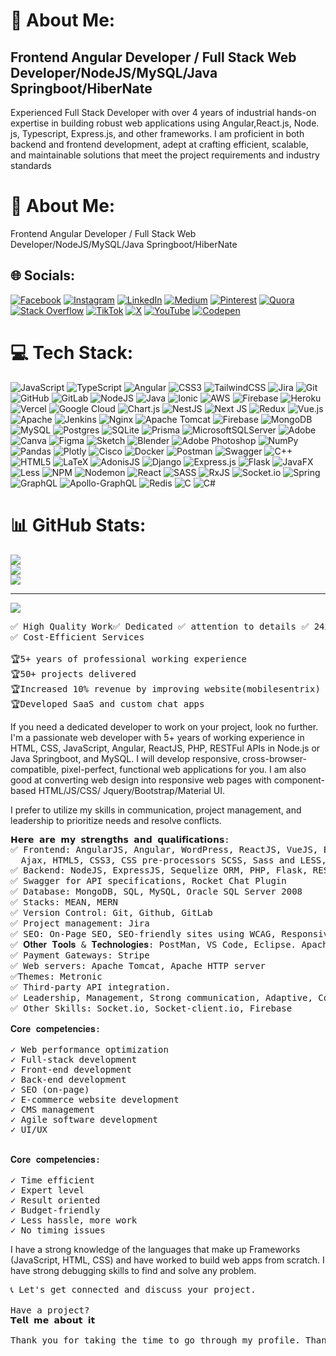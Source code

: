 # 💫 About Me:
## Frontend Angular Developer / Full Stack Web Developer/NodeJS/MySQL/Java Springboot/HiberNate<br> 

Experienced Full Stack Developer with over 4 years of industrial hands-on expertise in building robust web applications using Angular,React.js, Node. js, Typescript, Express.js, and other frameworks. I am proficient in both backend and frontend development, adept at crafting efficient, scalable, and maintainable solutions that meet the project requirements and industry standards <br>

# 💫 About Me:
Frontend Angular Developer / Full Stack Web Developer/NodeJS/MySQL/Java Springboot/HiberNate<br>


## 🌐 Socials:
[![Facebook](https://img.shields.io/badge/Facebook-%231877F2.svg?logo=Facebook&logoColor=white)](https://facebook.com/zia.khan97) [![Instagram](https://img.shields.io/badge/Instagram-%23E4405F.svg?logo=Instagram&logoColor=white)](https://instagram.com/zia.khan97) [![LinkedIn](https://img.shields.io/badge/LinkedIn-%230077B5.svg?logo=linkedin&logoColor=white)](https://linkedin.com/in/zia-uddin-coder) [![Medium](https://img.shields.io/badge/Medium-12100E?logo=medium&logoColor=white)](https://medium.com/@ziauddin.foryou) [![Pinterest](https://img.shields.io/badge/Pinterest-%23E60023.svg?logo=Pinterest&logoColor=white)](https://pinterest.com/ziauddinforyou) [![Quora](https://img.shields.io/badge/Quora-%23B92B27.svg?logo=Quora&logoColor=white)](https://quora.com/profile/Zia-Uddin-57) [![Stack Overflow](https://img.shields.io/badge/-Stackoverflow-FE7A16?logo=stack-overflow&logoColor=white)](https://stackoverflow.com/users/11863582/zia-khan) [![TikTok](https://img.shields.io/badge/TikTok-%23000000.svg?logo=TikTok&logoColor=white)](https://tiktok.com/@ziakhan9811) [![X](https://img.shields.io/badge/X-black.svg?logo=X&logoColor=white)](https://x.com/ZiaHere2) [![YouTube](https://img.shields.io/badge/YouTube-%23FF0000.svg?logo=YouTube&logoColor=white)](https://youtube.com/@ziakhan6077) [![Codepen](https://img.shields.io/badge/Codepen-000000?style=for-the-badge&logo=codepen&logoColor=white)](https://codepen.io/ziakhan1995) 

# 💻 Tech Stack:
![JavaScript](https://img.shields.io/badge/javascript-%23323330.svg?style=for-the-badge&logo=javascript&logoColor=%23F7DF1E) ![TypeScript](https://img.shields.io/badge/typescript-%23007ACC.svg?style=for-the-badge&logo=typescript&logoColor=white) ![Angular](https://img.shields.io/badge/angular-%23DD0031.svg?style=for-the-badge&logo=angular&logoColor=white) ![CSS3](https://img.shields.io/badge/css3-%231572B6.svg?style=for-the-badge&logo=css3&logoColor=white) ![TailwindCSS](https://img.shields.io/badge/tailwindcss-%2338B2AC.svg?style=for-the-badge&logo=tailwind-css&logoColor=white) ![Jira](https://img.shields.io/badge/jira-%230A0FFF.svg?style=for-the-badge&logo=jira&logoColor=white) ![Git](https://img.shields.io/badge/git-%23F05033.svg?style=for-the-badge&logo=git&logoColor=white) ![GitHub](https://img.shields.io/badge/github-%23121011.svg?style=for-the-badge&logo=github&logoColor=white) ![GitLab](https://img.shields.io/badge/gitlab-%23181717.svg?style=for-the-badge&logo=gitlab&logoColor=white) ![NodeJS](https://img.shields.io/badge/node.js-6DA55F?style=for-the-badge&logo=node.js&logoColor=white) ![Java](https://img.shields.io/badge/java-%23ED8B00.svg?style=for-the-badge&logo=openjdk&logoColor=white) ![Ionic](https://img.shields.io/badge/Ionic-%233880FF.svg?style=for-the-badge&logo=Ionic&logoColor=white) ![AWS](https://img.shields.io/badge/AWS-%23FF9900.svg?style=for-the-badge&logo=amazon-aws&logoColor=white) ![Firebase](https://img.shields.io/badge/firebase-%23039BE5.svg?style=for-the-badge&logo=firebase) ![Heroku](https://img.shields.io/badge/heroku-%23430098.svg?style=for-the-badge&logo=heroku&logoColor=white) ![Vercel](https://img.shields.io/badge/vercel-%23000000.svg?style=for-the-badge&logo=vercel&logoColor=white) ![Google Cloud](https://img.shields.io/badge/GoogleCloud-%234285F4.svg?style=for-the-badge&logo=google-cloud&logoColor=white) ![Chart.js](https://img.shields.io/badge/chart.js-F5788D.svg?style=for-the-badge&logo=chart.js&logoColor=white) ![NestJS](https://img.shields.io/badge/nestjs-%23E0234E.svg?style=for-the-badge&logo=nestjs&logoColor=white) ![Next JS](https://img.shields.io/badge/Next-black?style=for-the-badge&logo=next.js&logoColor=white) ![Redux](https://img.shields.io/badge/redux-%23593d88.svg?style=for-the-badge&logo=redux&logoColor=white) ![Vue.js](https://img.shields.io/badge/vue.js-%2335495e.svg?style=for-the-badge&logo=vuedotjs&logoColor=%234FC08D) ![Apache](https://img.shields.io/badge/apache-%23D42029.svg?style=for-the-badge&logo=apache&logoColor=white) ![Jenkins](https://img.shields.io/badge/jenkins-%232C5263.svg?style=for-the-badge&logo=jenkins&logoColor=white) ![Nginx](https://img.shields.io/badge/nginx-%23009639.svg?style=for-the-badge&logo=nginx&logoColor=white) ![Apache Tomcat](https://img.shields.io/badge/apache%20tomcat-%23F8DC75.svg?style=for-the-badge&logo=apache-tomcat&logoColor=black) ![Firebase](https://img.shields.io/badge/firebase-a08021?style=for-the-badge&logo=firebase&logoColor=ffcd34) ![MongoDB](https://img.shields.io/badge/MongoDB-%234ea94b.svg?style=for-the-badge&logo=mongodb&logoColor=white) ![MySQL](https://img.shields.io/badge/mysql-4479A1.svg?style=for-the-badge&logo=mysql&logoColor=white) ![Postgres](https://img.shields.io/badge/postgres-%23316192.svg?style=for-the-badge&logo=postgresql&logoColor=white) ![SQLite](https://img.shields.io/badge/sqlite-%2307405e.svg?style=for-the-badge&logo=sqlite&logoColor=white) ![Prisma](https://img.shields.io/badge/Prisma-3982CE?style=for-the-badge&logo=Prisma&logoColor=white) ![MicrosoftSQLServer](https://img.shields.io/badge/Microsoft%20SQL%20Server-CC2927?style=for-the-badge&logo=microsoft%20sql%20server&logoColor=white) ![Adobe](https://img.shields.io/badge/adobe-%23FF0000.svg?style=for-the-badge&logo=adobe&logoColor=white) ![Canva](https://img.shields.io/badge/Canva-%2300C4CC.svg?style=for-the-badge&logo=Canva&logoColor=white) ![Figma](https://img.shields.io/badge/figma-%23F24E1E.svg?style=for-the-badge&logo=figma&logoColor=white) ![Sketch](https://img.shields.io/badge/Sketch-FFB387?style=for-the-badge&logo=sketch&logoColor=black) ![Blender](https://img.shields.io/badge/blender-%23F5792A.svg?style=for-the-badge&logo=blender&logoColor=white) ![Adobe Photoshop](https://img.shields.io/badge/adobe%20photoshop-%2331A8FF.svg?style=for-the-badge&logo=adobe%20photoshop&logoColor=white) ![NumPy](https://img.shields.io/badge/numpy-%23013243.svg?style=for-the-badge&logo=numpy&logoColor=white) ![Pandas](https://img.shields.io/badge/pandas-%23150458.svg?style=for-the-badge&logo=pandas&logoColor=white) ![Plotly](https://img.shields.io/badge/Plotly-%233F4F75.svg?style=for-the-badge&logo=plotly&logoColor=white) ![Cisco](https://img.shields.io/badge/cisco-%23049fd9.svg?style=for-the-badge&logo=cisco&logoColor=black) ![Docker](https://img.shields.io/badge/docker-%230db7ed.svg?style=for-the-badge&logo=docker&logoColor=white) ![Postman](https://img.shields.io/badge/Postman-FF6C37?style=for-the-badge&logo=postman&logoColor=white) ![Swagger](https://img.shields.io/badge/-Swagger-%23Clojure?style=for-the-badge&logo=swagger&logoColor=white) ![C++](https://img.shields.io/badge/c++-%2300599C.svg?style=for-the-badge&logo=c%2B%2B&logoColor=white) ![HTML5](https://img.shields.io/badge/html5-%23E34F26.svg?style=for-the-badge&logo=html5&logoColor=white) ![LaTeX](https://img.shields.io/badge/latex-%23008080.svg?style=for-the-badge&logo=latex&logoColor=white) ![AdonisJS](https://img.shields.io/badge/adonisjs-%23220052.svg?style=for-the-badge&logo=adonisjs&logoColor=white) ![Django](https://img.shields.io/badge/django-%23092E20.svg?style=for-the-badge&logo=django&logoColor=white) ![Express.js](https://img.shields.io/badge/express.js-%23404d59.svg?style=for-the-badge&logo=express&logoColor=%2361DAFB) ![Flask](https://img.shields.io/badge/flask-%23000.svg?style=for-the-badge&logo=flask&logoColor=white) ![JavaFX](https://img.shields.io/badge/javafx-%23FF0000.svg?style=for-the-badge&logo=javafx&logoColor=white) ![Less](https://img.shields.io/badge/less-2B4C80?style=for-the-badge&logo=less&logoColor=white) ![NPM](https://img.shields.io/badge/NPM-%23CB3837.svg?style=for-the-badge&logo=npm&logoColor=white) ![Nodemon](https://img.shields.io/badge/NODEMON-%23323330.svg?style=for-the-badge&logo=nodemon&logoColor=%BBDEAD) ![React](https://img.shields.io/badge/react-%2320232a.svg?style=for-the-badge&logo=react&logoColor=%2361DAFB) ![SASS](https://img.shields.io/badge/SASS-hotpink.svg?style=for-the-badge&logo=SASS&logoColor=white) ![RxJS](https://img.shields.io/badge/rxjs-%23B7178C.svg?style=for-the-badge&logo=reactivex&logoColor=white) ![Socket.io](https://img.shields.io/badge/Socket.io-black?style=for-the-badge&logo=socket.io&badgeColor=010101) ![Spring](https://img.shields.io/badge/spring-%236DB33F.svg?style=for-the-badge&logo=spring&logoColor=white) ![GraphQL](https://img.shields.io/badge/-GraphQL-E10098?style=for-the-badge&logo=graphql&logoColor=white) ![Apollo-GraphQL](https://img.shields.io/badge/-ApolloGraphQL-311C87?style=for-the-badge&logo=apollo-graphql) ![Redis](https://img.shields.io/badge/redis-%23DD0031.svg?style=for-the-badge&logo=redis&logoColor=white) ![C](https://img.shields.io/badge/c-%2300599C.svg?style=for-the-badge&logo=c&logoColor=white) ![C#](https://img.shields.io/badge/c%23-%23239120.svg?style=for-the-badge&logo=csharp&logoColor=white)
# 📊 GitHub Stats:
![](https://github-readme-stats.vercel.app/api?username=ziaKhan1995&theme=dark&hide_border=false&include_all_commits=false&count_private=false)<br/>
![](https://github-readme-streak-stats.herokuapp.com/?user=ziaKhan1995&theme=dark&hide_border=false)<br/>
![](https://github-readme-stats.vercel.app/api/top-langs/?username=ziaKhan1995&theme=dark&hide_border=false&include_all_commits=false&count_private=false&layout=compact)

---
[![](https://visitcount.itsvg.in/api?id=ziaKhan1995&icon=0&color=0)](https://visitcount.itsvg.in)

<pre>
✅ High Quality Work✅ Dedicated ✅ attention to details ✅ 24x7 Availability
✅ Cost-Efficient Services

🏆5+ years of professional working experience
🏆50+ projects delivered
🏆Increased 10% revenue by improving website(mobilesentrix)
🏆Developed SaaS and custom chat apps
</pre>

If you need a dedicated developer to work on your project, look no further.
I'm a passionate web developer with 5+ years of working experience in HTML, CSS, JavaScript, Angular, ReactJS, PHP, RESTFul APIs in Node.js or Java Springboot, and MySQL. I will develop responsive, cross-browser-compatible, pixel-perfect, functional web applications for you. I am also good at converting web design into responsive web pages with component-based HTML/JS/CSS/ Jquery/Bootstrap/Material UI.

I prefer to utilize my skills in communication, project management, and leadership to prioritize needs and resolve conflicts.

<pre>
𝗛𝗲𝗿𝗲 𝗮𝗿𝗲 𝗺𝘆 𝘀𝘁𝗿𝗲𝗻𝗴𝘁𝗵𝘀 𝗮𝗻𝗱 𝗾𝘂𝗮𝗹𝗶𝗳𝗶𝗰𝗮𝘁𝗶𝗼𝗻𝘀:
✅ Frontend: AngularJS, Angular, WordPress, ReactJS, VueJS, EmberJS, Redux, NgRX, Handlesbar, JavaScript, TypeScript, jQuery, 
  Ajax, HTML5, CSS3, CSS pre-processors SCSS, Sass and LESS, Bootstrap, Angular Material
✅ Backend: NodeJS, ExpressJS, Sequelize ORM, PHP, Flask, RESTful API, GraphQL APIs, Java, Springbot
✅ Swagger for API specifications, Rocket Chat Plugin
✅ Database: MongoDB, SQL, MySQL, Oracle SQL Server 2008
✅ Stacks: MEAN, MERN
✅ Version Control: Git, Github, GitLab
✅ Project management: Jira
✅ SEO: On-Page SEO, SEO-friendly sites using WCAG, Responsiveness
✅ 𝐎𝐭𝐡𝐞𝐫 𝐓𝐨𝐨𝐥𝐬 & 𝐓𝐞𝐜𝐡𝐧𝐨𝐥𝐨𝐠𝐢𝐞𝐬: PostMan, VS Code, Eclipse. Apache HTTP server
✅ Payment Gateways: Stripe
✅ Web servers: Apache Tomcat, Apache HTTP server
✅Themes: Metronic
✅ Third-party API integration.
✅ Leadership, Management, Strong communication, Adaptive, Collaborative & Problem-solving.
✅ Other Skills: Socket.io, Socket-client.io, Firebase

𝐂𝐨𝐫𝐞 𝐜𝐨𝐦𝐩𝐞𝐭𝐞𝐧𝐜𝐢𝐞𝐬:

✓ Web performance optimization
✓ Full-stack development
✓ Front-end development
✓ Back-end development
✓ SEO (on-page)
✓ E-commerce website development
✓ CMS management
✓ Agile software development
✓ UI/UX


𝐂𝐨𝐫𝐞 𝐜𝐨𝐦𝐩𝐞𝐭𝐞𝐧𝐜𝐢𝐞𝐬:

✓ Time efficient
✓ Expert level
✓ Result oriented
✓ Budget-friendly
✓ Less hassle, more work
✓ No timing issues
</pre>

I have a strong knowledge of the languages that make up Frameworks (JavaScript, HTML, CSS) and have worked to build web apps from scratch.
I have strong debugging skills to find and solve any problem.
<pre>
📞 Let's get connected and discuss your project.

Have a project?
𝗧𝗲𝗹𝗹 𝗺𝗲 𝗮𝗯𝗼𝘂𝘁 𝗶𝘁

Thank you for taking the time to go through my profile. Thanks for your attention.
</pre>
<!-- Proudly created with GPRM ( https://gprm.itsvg.in ) -->
